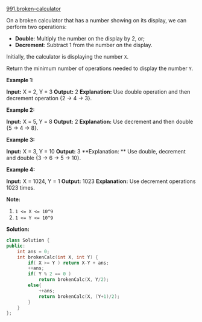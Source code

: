 [991.broken-calculator](https://leetcode.com/problems/broken-calculator/)  

On a broken calculator that has a number showing on its display, we can perform two operations:

*   **Double**: Multiply the number on the display by 2, or;
*   **Decrement**: Subtract 1 from the number on the display.

Initially, the calculator is displaying the number `X`.

Return the minimum number of operations needed to display the number `Y`.

**Example 1:**

**Input:** X = 2, Y = 3
**Output:** 2
**Explanation:** Use double operation and then decrement operation {2 -> 4 -> 3}.

**Example 2:**

**Input:** X = 5, Y = 8
**Output:** 2
**Explanation:** Use decrement and then double {5 -> 4 -> 8}.

**Example 3:**

**Input:** X = 3, Y = 10
**Output:** 3
**Explanation: ** Use double, decrement and double {3 -> 6 -> 5 -> 10}.

**Example 4:**

**Input:** X = 1024, Y = 1
**Output:** 1023
**Explanation:** Use decrement operations 1023 times.

**Note:**

1.  `1 <= X <= 10^9`
2.  `1 <= Y <= 10^9`  



**Solution:**  

```cpp
class Solution {
public:
    int ans = 0;
    int brokenCalc(int X, int Y) {
        if( X >= Y ) return X-Y + ans;
        ++ans;
        if( Y % 2 == 0 )
            return brokenCalc(X, Y/2);
        else{
            ++ans;
            return brokenCalc(X, (Y+1)/2);
        }
    }
};
```
      